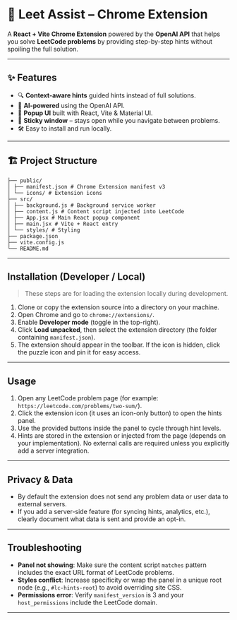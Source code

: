 # 🚀 Leet Assist – Chrome Extension

A **React + Vite Chrome Extension** powered by the **OpenAI API** that helps you solve **LeetCode problems** by providing step-by-step hints without spoiling the full solution.

---

## ✨ Features
- 🔍 **Context-aware hints** guided hints instead of full solutions. 
- 🤖 **AI-powered** using the OpenAI API.
- 🎯 **Popup UI** built with React, Vite & Material UI. 
- 📌 **Sticky window** – stays open while you navigate between problems.  
- 🛠 Easy to install and run locally.

---

## 🏗 Project Structure
```
├── public/
│ ├── manifest.json # Chrome Extension manifest v3
│ └── icons/ # Extension icons
├── src/
│ ├── background.js # Background service worker
│ ├── content.js # Content script injected into LeetCode
│ ├── App.jsx # Main React popup component
│ ├── main.jsx # Vite + React entry
│ └── styles/ # Styling
├── package.json
├── vite.config.js
└── README.md
```

---

## Installation (Developer / Local)

> These steps are for loading the extension locally during development.

1. Clone or copy the extension source into a directory on your machine.
2. Open Chrome and go to `chrome://extensions/`.
3. Enable **Developer mode** (toggle in the top-right).
4. Click **Load unpacked**, then select the extension directory (the folder containing `manifest.json`).
5. The extension should appear in the toolbar. If the icon is hidden, click the puzzle icon and pin it for easy access.

---

## Usage

1. Open any LeetCode problem page (for example: `https://leetcode.com/problems/two-sum/`).
2. Click the extension icon (it uses an icon-only button) to open the hints panel.
3. Use the provided buttons inside the panel to cycle through hint levels.
4. Hints are stored in the extension or injected from the page (depends on your implementation). No external calls are required unless you explicitly add a server integration.

---

## Privacy & Data

* By default the extension does not send any problem data or user data to external servers.
* If you add a server-side feature (for syncing hints, analytics, etc.), clearly document what data is sent and provide an opt-in.

---

## Troubleshooting

* **Panel not showing**: Make sure the content script `matches` pattern includes the exact URL format of LeetCode problems.
* **Styles conflict**: Increase specificity or wrap the panel in a unique root node (e.g., `#lc-hints-root`) to avoid overriding site CSS.
* **Permissions error**: Verify `manifest_version` is 3 and your `host_permissions` include the LeetCode domain.

---